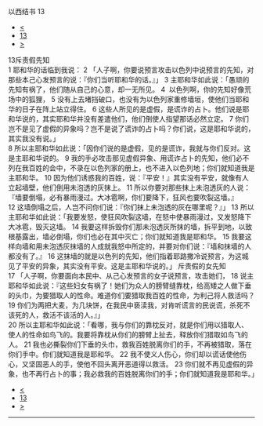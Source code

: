 ﻿





 以西结书 13




* [<](bible/EZK12.md)
* [13](bible/EZK.md)
* [>](bible/EZK14.md)



 
13斥责假先知  
1 耶和华的话临到我说： 
2 「人子啊，你要说预言攻击以色列中说预言的先知，对那些本己心发预言的说：『你们当听耶和华的话。』」 
3 主耶和华如此说：「愚顽的先知有祸了，他们随从自己的心意，却一无所见。 
4  以色列啊，你的先知好像荒场中的狐狸， 
5 没有上去堵挡破口，也没有为以色列家重修墙垣，使他们当耶和华的日子在阵上站立得住。 
6 这些人所见的是虚假，是谎诈的占卜。他们说是耶和华说的，其实耶和华并没有差遣他们，他们倒使人指望那话必然立定。 
7 你们岂不是见了虚假的异象吗？岂不是说了谎诈的占卜吗？你们说，这是耶和华说的，其实我没有说。」  
8 所以主耶和华如此说：「因你们说的是虚假，见的是谎诈，我就与你们反对。这是主耶和华说的。 
9 我的手必攻击那见虚假异象、用谎诈占卜的先知，他们必不列在我百姓的会中，不录在以色列家的册上，也不进入以色列地；你们就知道我是主耶和华。 
10 因为他们诱惑我的百姓，说：『平安！』其实没有平安，就像有人立起墙壁，他们倒用未泡透的灰抹上。 
11 所以你要对那些抹上未泡透灰的人说：『墙要倒塌，必有暴雨漫过。大冰雹啊，你们要降下，狂风也要吹裂这墙。』 
12 这墙倒塌之后，人岂不问你们说：『你们抹上未泡透的灰在哪里呢？』」 
13 所以主耶和华如此说：「我要发怒，使狂风吹裂这墙，在怒中使暴雨漫过，又发怒降下大冰雹，毁灭这墙。 
14 我要这样拆毁你们那未泡透灰所抹的墙，拆平到地，以致根基露出，墙必倒塌，你们也必在其中灭亡；你们就知道我是耶和华。 
15 我要这样向墙和用未泡透灰抹墙的人成就我怒中所定的，并要对你们说：『墙和抹墙的人都没有了。』 
16 这抹墙的就是以色列的先知，他们指着耶路撒冷说预言，为这城见了平安的异象，其实没有平安。这是主耶和华说的。」 斥责假的女先知  
17 「人子啊，你要面向本民中、从己心发预言的女子说预言，攻击她们， 
18 说主耶和华如此说：『这些妇女有祸了！她们为众人的膀臂缝靠枕，给高矮之人做下垂的头巾，为要猎取人的性命。难道你们要猎取我百姓的性命，为利己将人救活吗？ 
19 你们为两把大麦，为几块饼，在我民中亵渎我，对肯听谎言的民说谎，杀死不该死的人，救活不该活的人。』」  
20 所以主耶和华如此说：「看哪，我与你们的靠枕反对，就是你们用以猎取人、使人的性命如鸟飞的。我要将靠枕从你们的膀臂上扯去，释放你们猎取如鸟飞的人。 
21 我也必撕裂你们下垂的头巾，救我百姓脱离你们的手，不再被猎取，落在你们手中。你们就知道我是耶和华。 
22 我不使义人伤心，你们却以谎话使他伤心，又坚固恶人的手，使他不回头离开恶道得以救活。 
23 你们就不再见虚假的异象，也不再行占卜的事；我必救我的百姓脱离你们的手；你们就知道我是耶和华。」 
* [<](bible/EZK12.md)
* [13](bible/EZK.md)
* [>](bible/EZK14.md)





---









